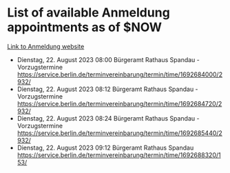# List of available Anmeldung appointments as of $NOW
[Link to Anmeldung website](https://service.berlin.de/terminvereinbarung/termin/tag.php?termin=1&anliegen[]=120686&dienstleisterlist=122210,122217,327316,122219,327312,122227,327314,122231,327346,122243,327348,122254,122252,329742,122260,329745,122262,329748,122271,327278,122273,327274,122277,327276,330436,122280,327294,122282,327290,122284,327292,122291,327270,122285,327266,122286,327264,122296,327268,150230,329760,122297,327286,122294,327284,122312,329763,122314,329775,122304,327330,122311,327334,122309,327332,317869,122281,327352,122279,329772,122283,122276,327324,122274,327326,122267,329766,122246,327318,122251,327320,122257,327322,122208,327298,122226,327300&herkunft=http%3A%2F%2Fservice.berlin.de%2Fdienstleistung%2F120686%2F)
- Dienstag, 22. August 2023 08:00 Bürgeramt Rathaus Spandau - Vorzugstermine https://service.berlin.de/terminvereinbarung/termin/time/1692684000/2932/
- Dienstag, 22. August 2023 08:12 Bürgeramt Rathaus Spandau - Vorzugstermine https://service.berlin.de/terminvereinbarung/termin/time/1692684720/2932/
- Dienstag, 22. August 2023 08:24 Bürgeramt Rathaus Spandau - Vorzugstermine https://service.berlin.de/terminvereinbarung/termin/time/1692685440/2932/
- Dienstag, 22. August 2023 09:12 Bürgeramt Rathaus Spandau https://service.berlin.de/terminvereinbarung/termin/time/1692688320/153/
